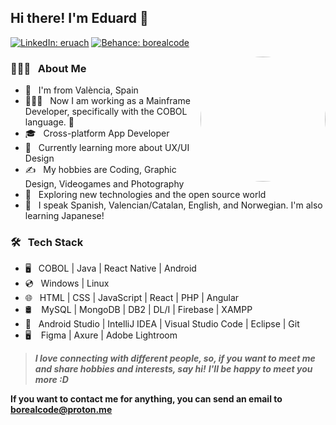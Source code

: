 ## Hi there! I'm Eduard 👋
[![LinkedIn: eruach](https://img.shields.io/badge/linkedin-%230077B5.svg?style=for-the-badge&logo=linkedin&logoColor=white)](https://www.linkedin.com/in/eruach/)
[![Behance: borealcode](https://img.shields.io/badge/Behance-1769ff?style=for-the-badge&logo=behance&logoColor=white)](https://www.behance.net/borealcode)

<img style="border-radius: 50%;" align="right" src="./img/me.jpg" width="200"></img>


### 🧑🏻‍💻 &nbsp; About Me

- 🔭 &nbsp; I'm from Val&egrave;ncia, Spain
- 🧑🏻‍💻 &nbsp; Now I am working as a Mainframe Developer, specifically with the COBOL language. 🦕
- 🎓 &nbsp; Cross-platform App Developer
- 🌱 &nbsp; Currently learning more about UX/UI Design
- ✍️ &nbsp; My hobbies are Coding, Graphic Design, Videogames and Photography
- 🤔 &nbsp; Exploring new technologies and the open source world
- 💬 &nbsp; I speak Spanish, Valencian/Catalan, English, and Norwegian. I'm also learning Japanese!

### 🛠 &nbsp; Tech Stack

- 🖥️ &nbsp; COBOL | Java | React Native | Android
- 💿 &nbsp; Windows | Linux
- 🌐 &nbsp; HTML | CSS | JavaScript | React | PHP | Angular
- 🛢 &nbsp;&nbsp; MySQL | MongoDB | DB2 | DL/I | Firebase | XAMPP
- 🔧 &nbsp; Android Studio | IntelliJ IDEA | Visual Studio Code | Eclipse | Git 
- 🖥 &nbsp; &nbsp;Figma | Axure | Adobe Lightroom


> ***I love connecting with different people, so, if you want to meet me and share hobbies and interests, say hi!*** 
> ***I'll be happy to meet you more :D***

**If you want to contact me for anything, you can send an email to borealcode@proton.me**
